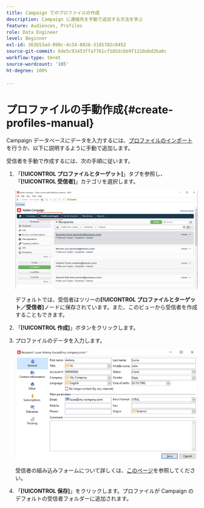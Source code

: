 ```yaml
---
title: Campaign でのプロファイルの作成
description: Campaign に連絡先を手動で追加する方法を学ぶ
feature: Audiences, Profiles
role: Data Engineer
level: Beginner
exl-id: 363b53ad-098c-4c34-8026-3185702c0452
source-git-commit: 6de5c93453ffa7761cf185dcbb9f1210abd26a0c
workflow-type: tm+mt
source-wordcount: '105'
ht-degree: 100%

---
```


# プロファイルの手動作成{#create-profiles-manual}

Campaign データベースにデータを入力するには、[プロファイルのインポート](import-profiles.md)を行うか、以下に説明するように手動で追加します。

受信者を手動で作成するには、次の手順に従います。

1. 「**[!UICONTROL プロファイルとターゲット]**」タブを参照し、「**[!UICONTROL 受信者]**」カテゴリを選択します。

   ![](assets/profiles-and-targets.png)

   デフォルトでは、受信者はツリーの&#x200B;**[!UICONTROL プロファイルとターゲット／受信者]**&#x200B;ノードに保存されています。また、このビューから受信者を作成することもできます。

1. 「**[!UICONTROL 作成]**」ボタンをクリックします。
1. プロファイルのデータを入力します。

   ![](assets/new-recipient.png)

   受信者の組み込みフォームについて詳しくは、[このページ](view-profiles.md#edit-a-profiles)を参照してください。

1. 「**[!UICONTROL 保存]**」をクリックします。プロファイルが Campaign のデフォルトの受信者フォルダーに追加されます。
